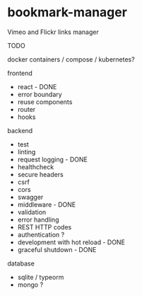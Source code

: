 # bookmark-manager

Vimeo and Flickr links manager

TODO

docker containers / compose / kubernetes?

frontend

- react - DONE
- error boundary
- reuse components
- router
- hooks

backend

- test
- linting
- request logging - DONE
- healthcheck
- secure headers
- csrf
- cors
- swagger
- middleware - DONE
- validation
- error handling
- REST HTTP codes
- authentication ?
- development with hot reload - DONE
- graceful shutdown - DONE

database

- sqlite / typeorm
- mongo ?

